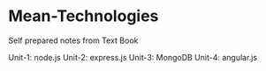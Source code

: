 # Mean-Technologies
Self prepared notes from Text Book

Unit-1: node.js
Unit-2: express.js
Unit-3: MongoDB
Unit-4: angular.js
